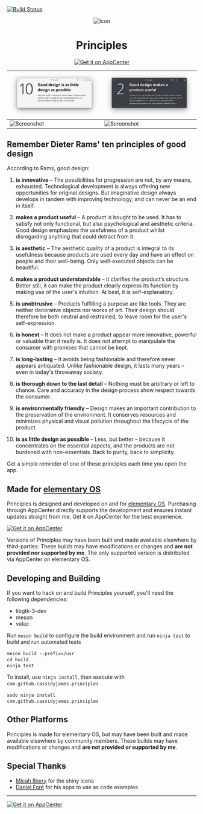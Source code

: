 [![Build Status](https://travis-ci.org/cassidyjames/principles.svg?branch=master)](https://travis-ci.org/cassidyjames/principles)

<p align="center">
  <img src="https://cdn.rawgit.com/cassidyjames/principles/1376a373d81a05cc6c88562feafb96aa02009872/data/icons/128/com.github.cassidyjames.principles.svg" alt="Icon" />
</p>
<h1 align="center">Principles</h1>
<p align="center">
  <a href="https://appcenter.elementary.io/com.github.cassidyjames.principles"><img src="https://appcenter.elementary.io/badge.svg" alt="Get it on AppCenter" /></a>
</p>

| ![Screenshot](data/screenshot.png)           | ![Screenshot](data/screenshot-dark.png)           |
| -------------------------------------------- | ------------------------------------------------- |
| ![Screenshot](data/screenshot-wallpaper.png) | ![Screenshot](data/screenshot-wallpaper-dark.png) |


## Remember Dieter Rams' ten principles of good design

According to Rams, good design:

1. **is innovative** – The possibilities for progression are not, by any means, exhausted. Technological development is always offering new opportunities for original designs. But imaginative design always develops in tandem with improving technology, and can never be an end in itself.

2. **makes a product useful** – A product is bought to be used. It has to satisfy not only functional, but also psychological and aesthetic criteria. Good design emphasizes the usefulness of a product whilst disregarding anything that could detract from it.

3. **is aesthetic** – The aesthetic quality of a product is integral to its usefulness because products are used every day and have an effect on people and their well-being. Only well-executed objects can be beautiful.

4. **makes a product understandable** – It clarifies the product’s structure. Better still, it can make the product clearly express its function by making use of the user's intuition. At best, it is self-explanatory.

5. **is unobtrusive** – Products fulfilling a purpose are like tools. They are neither decorative objects nor works of art. Their design should therefore be both neutral and restrained, to leave room for the user's self-expression.

6. **is honest** – It does not make a product appear more innovative, powerful or valuable than it really is. It does not attempt to manipulate the consumer with promises that cannot be kept.

7. **is long-lasting** – It avoids being fashionable and therefore never appears antiquated. Unlike fashionable design, it lasts many years – even in today's throwaway society.

8. **is thorough down to the last detail** – Nothing must be arbitrary or left to chance. Care and accuracy in the design process show respect towards the consumer.

9. **is environmentally friendly** – Design makes an important contribution to the preservation of the environment. It conserves resources and minimizes physical and visual pollution throughout the lifecycle of the product.

10. **is as little design as possible** – Less, but better – because it concentrates on the essential aspects, and the products are not burdened with non-essentials. Back to purity, back to simplicity.

Get a simple reminder of one of these principles each time you open the app.


## Made for [elementary OS](https://elementary.io)

Principles is designed and developed on and for [elementary OS](https://elementary.io). Purchasing through AppCenter directly supports the development and ensures instant updates straight from me. Get it on AppCenter for the best experience.

[![Get it on AppCenter](https://appcenter.elementary.io/badge.svg)](https://appcenter.elementary.io/com.github.cassidyjames.principles)

Versions of Principles may have been built and made available elsewhere by third-parties. These builds may have modifications or changes and **are not provided nor supported by me**. The only supported version is distributed via AppCenter on elementary OS.

## Developing and Building

If you want to hack on and build Principles yourself, you'll need the following dependencies:

* libgtk-3-dev
* meson
* valac

Run `meson build` to configure the build environment and run `ninja test` to build and run automated tests

    meson build --prefix=/usr
    cd build
    ninja test

To install, use `ninja install`, then execute with `com.github.cassidyjames.principles`

    sudo ninja install
    com.github.cassidyjames.principles


## Other Platforms

Principles is made for elementary OS, but may have been built and made available elsewhere by community members. These builds may have modifications or changes and **are not provided or supported by me**.


## Special Thanks

- [Micah Ilbery](https://github.com/micahilbery) for the shiny icons
- [Daniel Foré](https://github.com/danrabbit) for his apps to use as code examples


-----

[![Get it on AppCenter](https://appcenter.elementary.io/badge.svg)](https://appcenter.elementary.io/com.github.cassidyjames.principles)

